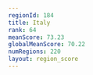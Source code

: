 ```yaml
---
regionId: 184
title: Italy
rank: 64
meanScore: 73.23
globalMeanScore: 70.22
numRegions: 220
layout: region_score
---
```

